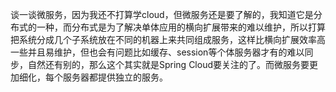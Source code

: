 谈一谈微服务，因为我还不打算学cloud，但微服务还是要了解的，我知道它是分布式的一种，而分布式是为了解决单体应用的横向扩展带来的难以维护，所以打算把系统分成几个子系统放在不同的机器上来共同组成服务，这样比横向扩展效率高一些并且易维护，但也会有问题比如缓存、session等个体服务器才有的难以同步，自然还有别的，那么这个其实就是Spring Cloud要关注的了。而微服务要更加细化，每个服务器都提供独立的服务。

